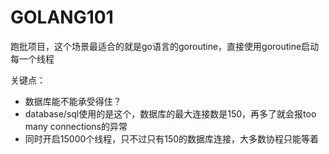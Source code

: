 # GOLANG101
跑批项目，这个场景最适合的就是go语言的goroutine，直接使用goroutine启动每一个线程

关键点：
* 数据库能不能承受得住？
* database/sql使用的是这个，数据库的最大连接数是150，再多了就会报too many connections的异常
* 同时开启15000个线程，只不过只有150的数据库连接，大多数协程只能等着

